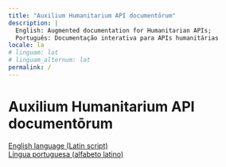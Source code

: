 ```yaml
---
title: "Auxilium Humanitarium API documentōrum"
description: |
  English: Augmented documentation for Humanitarian APIs;
  Português: Documentação interativa para APIs humanitárias
locale: la
# linguam: lat
# linguam_alternum: lat
permalink: /
---
```


<!--

[![Site](https://img.shields.io/badge/Site-hapi.etica.ai-blue)](https://hapi.etica.ai) 
[![HXL-CPLP/Auxilium-Humanitarium-API](https://img.shields.io/badge/GitHub-HXL--CPLP%2FAuxilium--Humanitarium--API-lightgrey?logo=github&style=social)](https://github.com/HXL-CPLP/Auxilium-Humanitarium-API) 
[![GitHub Repo stars](https://img.shields.io/github/stars/HXL-CPLP/Auxilium-Humanitarium-API?style=social)](https://github.com/HXL-CPLP/Auxilium-Humanitarium-API) 
[![Download .zip](https://img.shields.io/badge/Download-.zip-brightgreen)](https://github.com/HXL-CPLP/Auxilium-Humanitarium-API/archive/refs/heads/main.zip)


> - [Documentation in English language (Latin script) here](/eng/)
> - [Documentação na língua portuguesa (alfabeto latino) aqui](/por/)

-->

<div class="px-4 pt-5 my-5 text-center border-bottom">
  <h1 class="display-4 fw-bold">Auxilium Humanitarium API documentōrum</h1>
  <div class="col-lg-6 mx-auto">
    <!--
    <p class="lead mb-4">Quickly design and customize responsive mobile-first sites with Bootstrap, the world’s most popular front-end open source toolkit, featuring Sass variables and mixins, responsive grid system, extensive prebuilt components, and powerful JavaScript plugins.</p>
    -->
    <div class="d-grid gap-2 d-sm-flex justify-content-sm-center mb-5">
    <a href="/eng/" class="btn btn-primary btn-lg px-4 me-sm-3">English language (Latin script)</a>
    <br>
    <a href="/por/" class="btn btn-primary btn-lg px-4">Língua portuguesa (alfabeto latino)</a>
    </div>
  </div>
</div>

<!--
Testing
<pre>
{% include fn/l10n vocab="l10n_API" %}
</pre>
-->